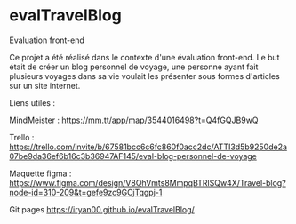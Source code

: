# evalTravelBlog
Evaluation front-end


Ce projet a été réalisé dans le contexte d'une évaluation front-end.
Le but était de créer un blog personnel de voyage, une personne ayant fait plusieurs voyages dans sa vie voulait les présenter sous formes d'articles sur un site internet.




Liens utiles :

MindMeister : https://mm.tt/app/map/3544016498?t=Q4fGQJB9wQ

Trello : https://trello.com/invite/b/67581bcc6c6fc860f0acc2dc/ATTI3d5b9250de2a07be9da36ef6b16c3b36947AF145/eval-blog-personnel-de-voyage

Maquette figma : https://www.figma.com/design/V8QhVmts8MmpqBTRlSQw4X/Travel-blog?node-id=310-209&t=gefe9zc9GCjTqgpj-1

Git pages https://iryan00.github.io/evalTravelBlog/
